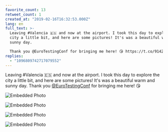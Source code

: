 ```yaml
---
favorite_count: 13
retweet_count: 1
created_at: "2019-02-16T16:32:53.000Z"
lang: en
full_text: >-
  Leaving #Valencia 🇪🇸 and now at the airport. I took this day to explore the
  city a little bit, and here are some pictures! It's was a beautiful warm and
  sunny day.

  Thank you @EuroTestingConf for bringing me here! 😘 https://t.co/9142EOmtUe
replies:
  - "1096809742717079552"
---
```


Leaving #Valencia 🇪🇸 and now at the airport. I took this day to explore the city
a little bit, and here are some pictures! It's was a beautiful warm and sunny
day. Thank you [@EuroTestingConf](https://twitter.com/EuroTestingConf) for
bringing me here! 😘

<div class="gallery gallery-4">

![Embedded Photo](https://twitter-media-coderbyheart.s3.eu-north-1.amazonaws.com/1096809654229839872-DzimgWLX4AE4_g2.jpg)

![Embedded Photo](https://twitter-media-coderbyheart.s3.eu-north-1.amazonaws.com/1096809654229839872-DzimhXiWoAM0umW.jpg)

![Embedded Photo](https://twitter-media-coderbyheart.s3.eu-north-1.amazonaws.com/1096809654229839872-DzimidiX4AA8Isb.jpg)

![Embedded Photo](https://twitter-media-coderbyheart.s3.eu-north-1.amazonaws.com/1096809654229839872-DzimjeAWkAEhPoc.jpg)

</div>
